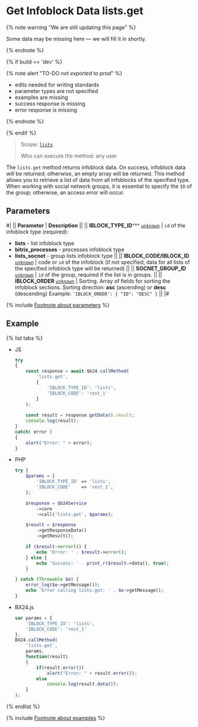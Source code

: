# Get Infoblock Data lists.get

{% note warning "We are still updating this page" %}

Some data may be missing here — we will fill it in shortly.

{% endnote %}

{% if build == 'dev' %}

{% note alert "TO-DO _not exported to prod_" %}

- edits needed for writing standards
- parameter types are not specified
- examples are missing
- success response is missing
- error response is missing

{% endnote %}

{% endif %}

> Scope: [`lists`](../../scopes/permissions.md)
>
> Who can execute the method: any user

The `lists.get` method returns infoblock data. On success, infoblock data will be returned; otherwise, an empty array will be returned. This method allows you to retrieve a list of data from all infoblocks of the specified type. When working with social network groups, it is essential to specify the `ID` of the group; otherwise, an access error will occur.

## Parameters
#|
|| **Parameter** | **Description** ||
|| **IBLOCK_TYPE_ID**^*^
[`unknown`](../../data-types.md) | `id` of the infoblock type (required):
- **lists** - list infoblock type
- **bitrix_processes** - processes infoblock type
- **lists_socnet** - group lists infoblock type ||
|| **IBLOCK_CODE/IBLOCK_ID**
[`unknown`](../../data-types.md) | code or `id` of the infoblock (if not specified, data for all lists of the specified infoblock type will be returned) ||
|| **SOCNET_GROUP_ID**
[`unknown`](../../data-types.md) | `id` of the group, required if the list is in groups. ||
|| **IBLOCK_ORDER**
[`unknown`](../../data-types.md) | Sorting. Array of fields for sorting the infoblock sections. Sorting direction: **asc** (ascending) or **desc** (descending) Example: 
`'IBLOCK_ORDER': { "ID": "DESC" }` ||
|#

{% include [Footnote about parameters](../../../_includes/required.md) %}

## Example

{% list tabs %}

- JS


    ```js
    try
    {
    	const response = await $b24.callMethod(
    		'lists.get',
    		{
    			'IBLOCK_TYPE_ID': 'lists',
    			'IBLOCK_CODE': 'rest_1'
    		}
    	);
    	
    	const result = response.getData().result;
    	console.log(result);
    }
    catch( error )
    {
    	alert("Error: " + error);
    }
    ```

- PHP


    ```php
    try {
        $params = [
            'IBLOCK_TYPE_ID' => 'lists',
            'IBLOCK_CODE'    => 'rest_1',
        ];
    
        $response = $b24Service
            ->core
            ->call('lists.get', $params);
    
        $result = $response
            ->getResponseData()
            ->getResult();
    
        if ($result->error()) {
            echo 'Error: ' . $result->error();
        } else {
            echo 'Success: ' . print_r($result->data(), true);
        }
    
    } catch (Throwable $e) {
        error_log($e->getMessage());
        echo 'Error calling lists.get: ' . $e->getMessage();
    }
    ```

- BX24.js

    ```js
    var params = {
        'IBLOCK_TYPE_ID': 'lists',
        'IBLOCK_CODE': 'rest_1'
    };
    BX24.callMethod(
        'lists.get',
        params,
        function(result)
        {
            if(result.error())
                alert("Error: " + result.error());
            else
                console.log(result.data());
        }
    );
    ```

{% endlist %}

{% include [Footnote about examples](../../../_includes/examples.md) %}